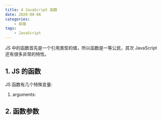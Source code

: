 ```yaml
---
title: 4 JavaScript 函数
date: 2020-08-06
categories:
    - 前端
tags:
	- JavaScript
---
```

JS 中的函数首先是一个引用类型的值，所以函数是一等公民，其次 JavaScript 还有很多非常的特性。
<!-- more -->

## 1. JS 的函数

JS 函数有几个特殊变量:
1. arguments: 

## 2. 函数参数

